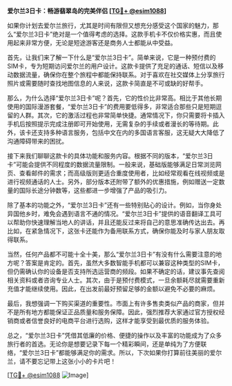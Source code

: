 **爱尔兰3日卡：畅游翡翠岛的完美伴侣 [[TG💪+ @esim1088](https://t.me/s/esim1088)]**

如果你计划去爱尔兰旅行，尤其是时间有限但又想充分感受这个国家的魅力，那么“爱尔兰3日卡”绝对是一个值得考虑的选择。这款手机卡不仅价格实惠，而且使用起来非常方便，无论是短途游客还是商务人士都能从中受益。

首先，让我们来了解一下什么是“爱尔兰3日卡”。简单来说，它是一种预付费的SIM卡，专为短期访问爱尔兰的用户设计。这款卡提供了充足的通话、短信以及移动数据流量，确保你在整个旅程中都能保持联系。对于喜欢在社交媒体上分享旅行照片或需要随时查找地图信息的人来说，这款卡简直是不可或缺的好帮手。

那么，为什么选择“爱尔兰3日卡”呢？首先，它的性价比非常高。相比于其他长期使用的国际漫游套餐，“爱尔兰3日卡”的费用要低得多，非常适合那些只是短期逗留的人群。其次，它的激活过程也非常简单快捷。通常情况下，你只需要将卡插入手机后按照提示完成注册即可开始使用，无需复杂的手续或者漫长的等待期。此外，该卡还支持多种语言服务，包括中文在内的多国语言客服，这无疑大大降低了沟通障碍带来的困扰。

接下来我们聊聊这款卡的具体功能和服务内容。根据不同的版本，“爱尔兰3日卡”可能会提供不同程度的数据流量限制。一般来说，基础版能够满足日常浏览网页、查看邮件的需求；而高级版则更适合重度使用者，比如经常观看在线视频或是进行视频通话的人士。另外，部分版本还附带了额外的优惠措施，例如赠送一定数量的国际长途分钟数等，这些都进一步增强了产品的吸引力。

除了基本的功能之外，“爱尔兰3日卡”还有一些特别贴心的设计。例如，当你身处异国他乡时，难免会遇到语言不通的情况。“爱尔兰3日卡”提供的语音翻译工具可以帮助你快速理解当地人的讲话，并且还能反过来将自己的意思准确传达出去。再比如，在紧急情况下，这张卡还能作为备用联系方式，确保你能及时与家人朋友取得联系。

当然，任何产品都不可能十全十美，那么“爱尔兰3日卡”有没有什么需要注意的地方呢？答案是肯定的。首先，虽然大多数智能手机都可以兼容这种类型的SIM卡，但仍需确认你的设备是否支持所选运营商的频段。如果不确定的话，建议事先查阅相关资料或者咨询专业人士。其次，由于是预付费模式，一旦余额耗尽就需要重新充值才能继续使用。因此，在出发前最好预留足够的金额以避免不必要的麻烦。

最后，我想强调一下购买渠道的重要性。市面上有许多售卖类似产品的商家，但并不是所有地方都能保证正品质量和服务保障。因此，强烈推荐大家通过官方授权经销商或者信誉良好的电商平台进行选购，这样才能享受到最优质的服务体验。

总之，“爱尔兰3日卡”凭借其低廉的价格、便捷的操作以及丰富的功能成为了众多旅行者的首选。无论你是想要记录下每一个精彩瞬间，还是单纯为了方便联络，“爱尔兰3日卡”都能够满足你的需求。所以，下次如果你打算前往美丽的爱尔兰，请不要忘记带上这张小小的卡片吧！

[[TG💪+ @esim1088](https://t.me/s/esim1088) ![Image](https://i.postimg.cc/4NQfJmqS/Snipaste-2025-05-13-00-14-12.png)]